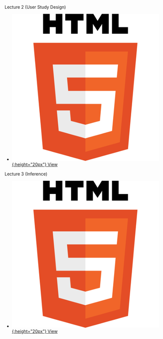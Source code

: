 Lecture 2 (User Study Design)
* [![](img/logo/HTML5_logo.svg){:height="20px"} View](./lecture02.html)


Lecture 3 (Inference)
* [![](img/logo/HTML5_logo.svg){:height="20px"} View](./lecture03.html)


